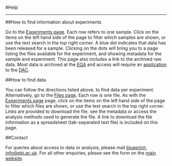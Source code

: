 #Help
***

##How to find information about experiments

Go to the [Experiments page](#/experiments). Each row refers to one sample. Click on the items on the left hand side of the page to filter which samples are shown, or use the text search in the top right corner. A blue dot indicates that data has been released for a sample. Clicking on the dots will bring you to a page listing the files available for the experiment, and showing metadata for the sample and experiment. This page also includes a link to the archived raw data. Most data is archived at the <a href="http://www.ebi.ac.uk/ega"><abbr title="European Genome-phenome Archive">EGA</abbr></a> and access will require an [application](#/md/dac_applications) to the [DAC](https://www.ebi.ac.uk/ega/dacs/EGAC00001000135).


##How to find data

You can follow the directions listed above, to find data per experiment. Alternatively, go to the [Files page](#/files). Each row is one file. As with the [Experiments page](#/experiments) page, click on the items on the left hand side of the page to filter which files are shown, or use the text search in the top right corner. Links are provided to download the file, see the metadata or access the analysis methods used to generate the file. A link to download the file information as a spreadsheet (tab-separated text file) is included on this page.

##Contact

For queries about access to data or analysis, please mail <a href="mailto:blueprint-info@ebi.ac.uk">blueprint-info@ebi.ac.uk</a>. For all other enquiries, please see the form on the [main website](http://www.blueprint-epigenome.eu/index.cfm?p=C25F1CC3-F3F5-93E4-8FFB9B1D6089F41E). 